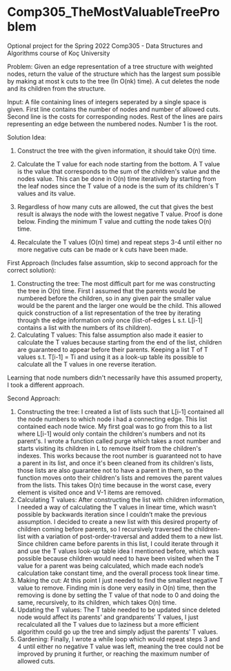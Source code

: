 # Comp305_TheMostValuableTreeProblem
Optional project for the Spring 2022 Comp305 - Data Structures and Algorithms course of Koç University 


Problem: Given an edge representation of a tree structure with weighted nodes, return the value of the structure which has the largest sum possible by making at most k cuts to the tree (In O(nk) time). A cut deletes the node and its children from the structure.

Input: A file containing lines of integers seperated by a single space is given. First line contains the number of nodes and number of allowed cuts. Second line is the costs for corresponding nodes. Rest of the lines are pairs representing an edge between the numbered nodes. Number 1 is the root. 

Solution Idea: 
1) Construct the tree with the given information, it should take O(n) time. 

2) Calculate the T value for each node starting from the bottom. A T value is the value that corresponds to the sum of the children's value and the nodes value. This can be done in O(n) time iteratively by starting from the leaf nodes since the T value of a node is the sum of its children's T values and its value. 

3) Regardless of how many cuts are allowed, the cut that gives the best result is always the node with the lowest negative T value. Proof is done below. Finding the minimum T value and cutting the node takes O(n) time. 

4) Recalculate the T values (O(n) time) and repeat steps 3-4 until either no more negative cuts can be made or k cuts have been made. 


First Approach (Includes false assumtion, skip to second approach for the correct solution): 

1) Constructing the tree: The most difficult part for me was constructing the tree in O(n) time. First I assumed that the parents would be numbered before the children, so in any given pair the smaller value would be the parent and the larger one would be the child. This allowed quick construction of a list representation of the tree by iterating through the edge information only once (list-of-edges L s.t. L[i-1] contains a list with the numbers of its children). 
2) Calculating T values: This false assumption also made it easier to calculate the T values because starting from the end of the list, children are guaranteed to appear before their parents. Keeping a list T of T values s.t. T[i-1] = Ti and using it as a look-up table its possible to calculate all the T values in one reverse iteration. 
  
  Learning that node numbers didn't necessarily have this assumed property, I took a different approach. 
  
 Second Approach: 
1) Constructing the tree: I created a list of lists such that L[i-1] contained all the node numbers to which node i had a connecting edge. This list contained each node twice. My first goal was to go from this to a list where L[i-1] would only contain the children's numbers and not its parent's. I wrote a function called purge which takes a root number and starts visiting its children in L to remove itself from the children's indexes. This works because the root number is guaranteed not to have a parent in its list, and once it's been cleaned from its children's lists, those lists are also guarantee not to have a parent in them, so the function moves onto their children's lists and removes the parent values from the lists. This takes O(n) time because in the worst case, every element is visited once and V-1 items are removed. 
2) Calculating T values: After constructing the list with children information, I needed a way of calculating the T values in linear time, which wasn’t possible by backwards iteration since I couldn’t make the previous assumption. I decided to create a new list with this desired property of children coming before parents, so I recursively traversed the children-list with a variation of post-order-traversal and added them to a new list. Since children came before parents in this list, I could iterate through it and use the T values look-up table idea I mentioned before, which was possible because children would need to have been visited when the T value for a parent was being calculated, which made each node’s calculation take constant time, and the overall process took linear time.  
3) Making the cut: At this point I just needed to find the smallest negative T value to remove. Finding min is done very easily in O(n) time, then the removing is done by setting the T value of that node to 0 and doing the same, recursively, to its children, which takes O(n) time. 
4) Updating the T values: The T table needed to be updated since deleted node would affect its parents’ and grandparents’ T values, I just recalculated all the T values due to laziness but a more efficient algorithm could go up the tree and simply adjust the parents’ T values. 
5) Gardening: Finally, I wrote a while loop which would repeat steps 3 and 4 until either no negative T value was left, meaning the tree could not be improved by pruning it further, or reaching the maximum number of allowed cuts. 


















  
